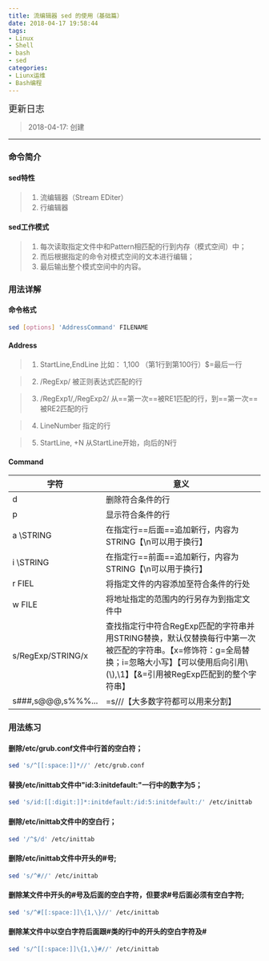 ```yaml
---
title: 流编辑器 sed 的使用（基础篇）
date: 2018-04-17 19:58:44
tags: 
- Linux
- Shell
- bash
- sed
categories:
- Liunx运维
- Bash编程
---
```




<font  size=4 face="黑体">更新日志</font> 

> 2018-04-17: 创建



---

### 命令简介

#### sed特性
> 1. 流编辑器（Stream EDiter）
> 2. 行编辑器

#### sed工作模式
> 1. 每次读取指定文件中和Pattern相匹配的行到内存（模式空间）中；
> 2. 而后根据指定的命令对模式空间的文本进行编辑；
> 3. 最后输出整个模式空间中的内容。

### 用法详解

#### 命令格式
```sh
sed [options] 'AddressCommand' FILENAME
```

#### Address

> 1. StartLine,EndLine
    比如： 1,100 （第1行到第100行）$=最后一行

> 2. /RegExp/
    被正则表达式匹配的行

> 3. /RegExp1/,/RegExp2/
    从==第一次==被RE1匹配的行，到==第一次==被RE2匹配的行

> 4. LineNumber
    指定的行

> 5. StartLine, +N
    从StartLine开始，向后的N行

#### Command

字符|意义
---|---
d  |删除符合条件的行
p  |显示符合条件的行
a \STRING|在指定行==后面==追加新行，内容为STRING【\n可以用于换行】
i \STRING|在指定行==前面==追加新行，内容为STRING【\n可以用于换行】
r FIEL| 将指定文件的内容添加至符合条件的行处
w FILE| 将地址指定的范围内的行另存为到指定文件中
s/RegExp/STRING/x | 查找指定行中符合RegExp匹配的字符串并用STRING替换，默认仅替换每行中第一次被匹配的字符串。【x=修饰符：g=全局替换；i=忽略大小写】【可以使用后向引用\\\(\\),\1】【&=引用被RegExp匹配到的整个字符串】
s###,s@@@,s%%%...|=s///【大多数字符都可以用来分割】



### 用法练习

#### 删除/etc/grub.conf文件中行首的空白符；

```sh
sed 's/^[[:space:]]*//' /etc/grub.conf
```

#### 替换/etc/inittab文件中"id:3:initdefault:"一行中的数字为5；

```sh
sed 's/id:[[:digit:]]*:initdefault:/id:5:initdefault:/' /etc/inittab
```

#### 删除/etc/inittab文件中的空白行；

```sh
sed '/^$/d' /etc/inittab
```

#### 删除/etc/inittab文件中开头的#号; 

```sh
sed 's/^#//' /etc/inittab
```

#### 删除某文件中开头的#号及后面的空白字符，但要求#号后面必须有空白字符;

```sh
sed 's/^#[[:space:]]\{1,\}//' /etc/inittab
```

#### 删除某文件中以空白字符后面跟#类的行中的开头的空白字符及#

```sh
sed 's/^[[:space:]]\{1,\}#//' /etc/inittab
```













  



